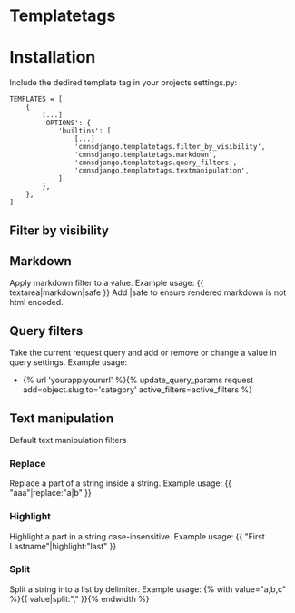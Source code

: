 # Templatetags 

# Installation
Include the dedired template tag in your projects settings.py:
```
TEMPLATES = [
    {
        [...]
        'OPTIONS': {
            'builtins': [
                [...]
                'cmnsdjango.templatetags.filter_by_visibility',
                'cmnsdjango.templatetags.markdown',
                'cmnsdjango.templatetags.query_filters',
                'cmnsdjango.templatetags.textmanipulation',
            ]
        },
    },
]
```

## Filter by visibility

## Markdown
Apply markdown filter to a value. 
Example usage: {{ textarea|markdown|safe }}
Add |safe to ensure rendered markdown is not html encoded.

## Query filters
Take the current request query and add or remove or change a value in
query settings. Example usage: 
- {% url 'yourapp:yoururl' %}{% update_query_params request add=object.slug to='category' active_filters=active_filters %}

## Text manipulation
Default text manipulation filters
### Replace
Replace a part of a string inside a string. 
Example usage: {{ "aaa"|replace:"a|b" }}
### Highlight
Highlight a part in a string case-insensitive. 
Example usage: {{ "First Lastname"|highlight:"last" }}
### Split
Split a string into a list by delimiter. 
Example usage: {% with value="a,b,c" %}{{ value|split:"," }}{% endwidth %}